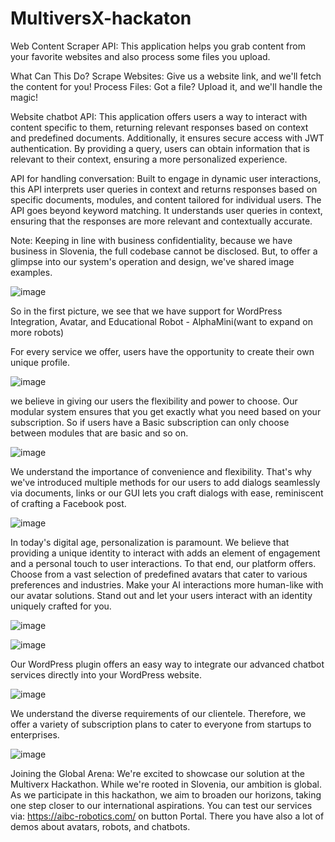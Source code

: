 # MultiversX-hackaton
Web Content Scraper API: This application helps you grab content from your favorite websites and also process some files you upload.

What Can This Do?
Scrape Websites: Give us a website link, and we'll fetch the content for you!
Process Files: Got a file? Upload it, and we'll handle the magic!

Website chatbot API: This application offers users a way to interact with content specific to them, returning relevant responses based on context and predefined documents. Additionally, it ensures secure access with JWT authentication. By providing a query, users can obtain information that is relevant to their context, ensuring a more personalized experience. 

API for handling conversation: Built to engage in dynamic user interactions, this API interprets user queries in context and returns responses based on specific documents, modules, and content tailored for individual users. The API goes beyond keyword matching. It understands user queries in context, ensuring that the responses are more relevant and contextually accurate.

Note: Keeping in line with business confidentiality, because we have business in Slovenia, the full codebase cannot be disclosed. But, to offer a glimpse into our system's operation and design, we've shared image examples.

![image](https://github.com/r0b0ai/MultiversX-hackaton/assets/136820991/ce2e3d70-1ced-4320-bd8a-176e0566a43f)

So in the first picture, we see that we have support for  WordPress Integration, Avatar, and Educational Robot - AlphaMini(want to expand on more robots)

For every service we offer, users have the opportunity to create their own unique profile.

![image](https://github.com/r0b0ai/MultiversX-hackaton/assets/136820991/3d6053bf-36f7-4c5e-9dff-a212ef6689f8)

we believe in giving our users the flexibility and power to choose. Our modular system ensures that you get exactly what you need based on your subscription. So if users have a Basic subscription can only choose between modules that are basic and so on.

![image](https://github.com/r0b0ai/MultiversX-hackaton/assets/136820991/131abf57-6234-437c-8743-f9779fc89a38)

We understand the importance of convenience and flexibility. That's why we've introduced multiple methods for our users to add dialogs seamlessly via documents, links or our GUI lets you craft dialogs with ease, reminiscent of crafting a Facebook post.

![image](https://github.com/r0b0ai/MultiversX-hackaton/assets/136820991/8694d8c6-54f0-40c7-872a-c04e68b6c31e)

In today's digital age, personalization is paramount. We believe that providing a unique identity to interact with adds an element of engagement and a personal touch to user interactions. To that end, our platform offers. Choose from a vast selection of predefined avatars that cater to various preferences and industries. Make your AI interactions more human-like with our avatar solutions. Stand out and let your users interact with an identity uniquely crafted for you.

![image](https://github.com/r0b0ai/MultiversX-hackaton/assets/136820991/cc132769-ca4e-4735-9206-0e92abbbc375)

![image](https://github.com/r0b0ai/MultiversX-hackaton/assets/136820991/f121d74b-4859-48fb-af72-558dff4376ba)

Our WordPress plugin offers an easy way to integrate our advanced chatbot services directly into your WordPress website.

![image](https://github.com/r0b0ai/MultiversX-hackaton/assets/136820991/2885949a-1769-4074-8d47-0a6de943b843)

We understand the diverse requirements of our clientele. Therefore, we offer a variety of subscription plans to cater to everyone from startups to enterprises.

![image](https://github.com/r0b0ai/MultiversX-hackaton/assets/136820991/2db9c38d-a417-4d44-936e-414b7b2535dd)

Joining the Global Arena: We're excited to showcase our solution at the Multiverx Hackathon. While we're rooted in Slovenia, our ambition is global. As we participate in this hackathon, we aim to broaden our horizons, taking one step closer to our international aspirations. You can test our services via: https://aibc-robotics.com/ on button Portal. There you have also a lot of demos about avatars, robots, and chatbots.






